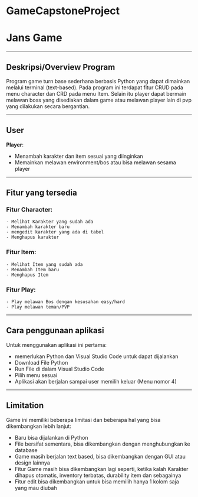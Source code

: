 # GameCapstoneProject
# Jans Game

---
## Deskripsi/Overview Program
Program game turn base sederhana berbasis Python yang dapat dimainkan melalui terminal (text-based). Pada program ini terdapat fitur CRUD pada menu character dan CRD pada menu Item. Selain itu player dapat bermain melawan boss yang disediakan dalam game atau melawan player lain di pvp yang dilakukan secara bergantian.

---
## User
**Player**:
  - Menambah karakter dan item sesuai yang diinginkan
  - Memainkan melawan environment/bos atau bisa melawan sesama player

---
## Fitur yang tersedia
### Fitur Character:
    - Melihat Karakter yang sudah ada
    - Menambah karakter baru
    - mengedit karakter yang ada di tabel
    - Menghapus karakter
### Fitur Item:
    - Melihat Item yang sudah ada
    - Menambah Item baru
    - Menghapus Item
### Fitur Play:
    - Play melawan Bos dengan kesusahan easy/hard
    - Play melawan teman/PVP
---
## Cara penggunaan aplikasi
Untuk menggunakan aplikasi ini pertama:
  - memerlukan Python dan Visual Studio Code untuk dapat dijalankan
  - Download File Python
  - Run File di dalam Visual Studio Code
  - Pilih menu sesuai
  - Aplikasi akan berjalan sampai user memilih keluar (Menu nomor 4)

---
## Limitation
Game ini memiliki beberapa limitasi dan beberapa hal yang bisa dikembangkan lebih lanjut:
  - Baru bisa dijalankan di Python
  - File bersifat sementara, bisa dikembangkan dengan menghubungkan ke database
  - Game masih berjalan text based, bisa dikembangkan dengan GUI atau design lainnya
  - Fitur Game masih bisa dikembangkan lagi seperti, ketika kalah Karakter dihapus otomatis, inventory terbatas, durability item dan sebagainya
  - Fitur edit bisa dikembangkan untuk bisa memilih hanya 1 kolom saja yang mau diubah
